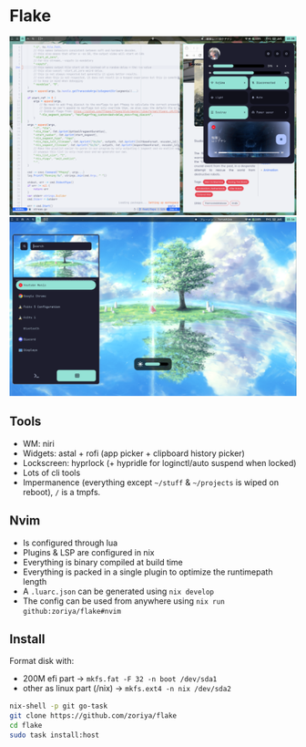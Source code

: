 # Flake

![screenshot](./screen.png)
![screenshot](./screen2.png)

## Tools

- WM: niri
- Widgets: astal + rofi (app picker + clipboard history picker)
- Lockscreen: hyprlock (+ hypridle for loginctl/auto suspend when locked)
- Lots of cli tools
- Impermanence (everything except `~/stuff` & `~/projects` is wiped on reboot), `/` is a tmpfs.

## Nvim

 - Is configured through lua
 - Plugins & LSP are configured in nix
 - Everything is binary compiled at build time
 - Everything is packed in a single plugin to optimize the runtimepath length
 - A `.luarc.json` can be generated using `nix develop`
 - The config can be used from anywhere using `nix run github:zoriya/flake#nvim`

## Install

Format disk with:
 - 200M efi part -> `mkfs.fat -F 32 -n boot /dev/sda1`
 - other as linux part (/nix) -> `mkfs.ext4 -n nix /dev/sda2`

```sh
nix-shell -p git go-task
git clone https://github.com/zoriya/flake
cd flake
sudo task install:host
```
